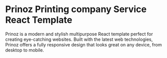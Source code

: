 # Prinoz Printing company Service React Template
 Prinoz is a modern and stylish multipurpose React template perfect for creating eye-catching websites. Built with the latest web technologies, Prinoz offers a fully responsive design that looks great on any device, from desktop to mobile.

